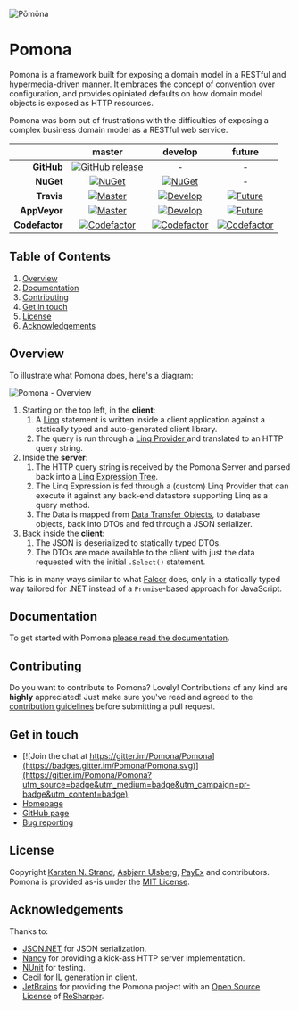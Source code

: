 ![Pōmōna](http://pomona.io/content/images/pomona-icon-210.png)

# Pomona

Pomona is a framework built for exposing a domain model in a RESTful and
hypermedia-driven manner. It embraces the concept of convention over
configuration, and provides opiniated defaults on how domain model objects is
exposed as HTTP resources.

Pomona was born out of frustrations with the difficulties of exposing a complex
business domain model as a RESTful web service.

|                |        **master**         |       **develop**       |        **future**       |
| -------------: | :-----------------------: | :---------------------: | :---------------------: |
|     **GitHub** | [![GitHub release][1]][2] |            -            |             -           |
|      **NuGet** |      [![NuGet][3]][4]     |    [![NuGet][5]][6]     |             -           |
|     **Travis** |     [![Master][7]][8]     |  [![Develop][9]][10]    |   [![Future][11]][12]   |
|   **AppVeyor** |    [![Master][13]][14]    |  [![Develop][15]][16]   |   [![Future][17]][18]   |
| **Codefactor** |  [![Codefactor][19]][20]  | [![Codefactor][21]][22] | [![Codefactor][23]][24] |

## Table of Contents

1. [Overview](https://github.com/Pomona/Pomona#overview)
2. [Documentation](https://github.com/Pomona/Pomona#documentation)
3. [Contributing](https://github.com/Pomona/Pomona#contributing)
4. [Get in touch](https://github.com/Pomona/Pomona#get-in-touch)
5. [License](https://github.com/Pomona/Pomona#license)
5. [Acknowledgements](https://github.com/Pomona/Pomona#acknowledgements)

## Overview

To illustrate what Pomona does, here's a diagram:

![Pomona - Overview](https://cloud.githubusercontent.com/assets/12283/15649503/564fb484-2672-11e6-8ceb-6998e1c5d8f4.png)

1. Starting on the top left, in the **client**:
    1. A [Linq](https://msdn.microsoft.com/en-us/library/bb397926.aspx)
       statement is written inside a client application against a statically typed
       and auto-generated client library.
    2. The query is run through a [Linq Provider ](https://msdn.microsoft.com/en-us/library/bb546158.aspx)
   and translated to an HTTP query string.
2. Inside the **server**:
    1. The HTTP query string is received by the Pomona Server and parsed back into
       a [Linq Expression Tree](https://msdn.microsoft.com/en-us/library/mt654263.aspx).
    2. The Linq Expression is fed through a (custom) Linq Provider that can execute
       it against any back-end datastore supporting Linq as a query method.
    3. The Data is mapped from [Data Transfer Objects](https://en.wikipedia.org/wiki/Data_transfer_object),
       to database objects, back into DTOs and fed through a JSON serializer.
3. Back inside the **client**:
    1. The JSON is deserialized to statically typed DTOs.
    2. The DTOs are made available to the client with just the data requested
       with the initial `.Select()` statement.

This is in many ways similar to what [Falcor](https://netflix.github.io/falcor/)
does, only in a statically typed way tailored for .NET instead of a
`Promise`-based approach for JavaScript.

## Documentation

To get started with Pomona [please read the documentation](http://pomona.io).

## Contributing

Do you want to contribute to Pomona? Lovely! Contributions of any kind are
**highly** appreciated! Just make sure you've read and agreed to the
[contribution guidelines](https://github.com/Pomona/Pomona/blob/develop/CONTRIBUTING.md)
before submitting a pull request.

## Get in touch

* [![Join the chat at https://gitter.im/Pomona/Pomona](https://badges.gitter.im/Pomona/Pomona.svg)](https://gitter.im/Pomona/Pomona?utm_source=badge&utm_medium=badge&utm_campaign=pr-badge&utm_content=badge)
* [Homepage](http://pomona.io)
* [GitHub page](https://github.com/Pomona/Pomona)
* [Bug reporting](https://github.com/Pomona/Pomona/issues)

## License

Copyright [Karsten N. Strand](https://github.com/BeeWarloc),
[Asbjørn Ulsberg](https://github.com/asbjornu),
[PayEx](https://github.com/PayEx) and contributors. Pomona is provided as-is
under the [MIT License](https://github.com/Pomona/Pomona/blob/develop/LICENSE).

## Acknowledgements

Thanks to:

* [JSON.NET](http://www.newtonsoft.com/json) for JSON serialization.
* [Nancy](http://nancyfx.org/) for providing a kick-ass HTTP server implementation.
* [NUnit](http://www.nunit.org/) for testing.
* [Cecil](http://www.mono-project.com/Cecil) for IL generation in client.
* [JetBrains](http://jetbrains.com/) for providing the Pomona project with an [Open Source License](https://www.jetbrains.com/support/community/#section=open-source) of [ReSharper](https://www.jetbrains.com/resharper/).


 [1]: https://img.shields.io/github/release/Pomona/Pomona.svg
 [2]: https://github.com/Pomona/Pomona/releases/latest
 [3]: https://img.shields.io/nuget/v/Pomona.svg
 [4]: https://www.nuget.org/packages/Pomona
 [5]: https://img.shields.io/nuget/vpre/Pomona.svg
 [6]: https://www.nuget.org/packages/Pomona
 [7]: https://travis-ci.org/Pomona/Pomona.svg?branch=master
 [8]: https://travis-ci.org/Pomona/Pomona
 [9]: https://travis-ci.org/Pomona/Pomona.svg?branch=develop
[10]: https://travis-ci.org/Pomona/Pomona
[11]: https://travis-ci.org/Pomona/Pomona.svg?branch=future
[12]: https://travis-ci.org/Pomona/Pomona
[13]: https://img.shields.io/appveyor/ci/Pomona/Pomona/master.svg
[14]: https://ci.appveyor.com/project/Pomona/Pomona/branch/master
[15]: https://img.shields.io/appveyor/ci/Pomona/Pomona/develop.svg
[16]: https://ci.appveyor.com/project/Pomona/Pomona/branch/develop
[17]: https://img.shields.io/appveyor/ci/Pomona/Pomona/future.svg
[18]: https://ci.appveyor.com/project/Pomona/Pomona/branch/future
[19]: https://www.codefactor.io/repository/github/pomona/pomona/badge/master
[20]: https://www.codefactor.io/repository/github/pomona/pomona/overview/master
[21]: https://www.codefactor.io/repository/github/pomona/pomona/badge/develop
[22]: https://www.codefactor.io/repository/github/pomona/pomona/overview/develop
[23]: https://www.codefactor.io/repository/github/pomona/pomona/badge/future
[24]: https://www.codefactor.io/repository/github/pomona/pomona/overview/future